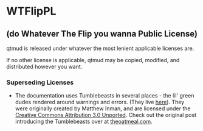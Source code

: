 # WTFlipPL
## (do Whatever The Flip you wanna Public License)

qtmud is released under whatever the most lenient applicable licenses are.

If no other license is applicable, qtmud may be copied, modified, and 
distributed however you want.

### Superseding Licenses

* The documentation uses Tumblebeasts in several places - the lil' green dudes 
  rendered around warnings and errors. (They live 
  [here](./docs/source/theme/static)). They were originally created by Matthew 
  Inman, and are licensed under the [Creative Commons Attribution 3.0 
  Unported](https://creativecommons.org/licenses/by/3.0/). Check out the 
  original post introducing the Tumblebeasts over at 
  [theoatmeal.com](http://theoatmeal.com/comics/state_web_winter#tumblr).
